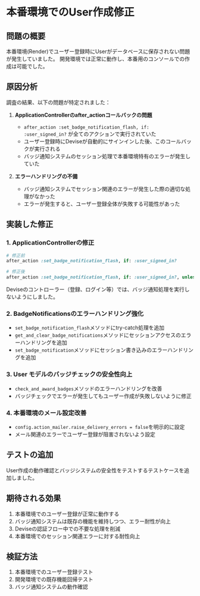 # 本番環境でのUser作成修正

## 問題の概要
本番環境(Render)でユーザー登録時にUserがデータベースに保存されない問題が発生していました。
開発環境では正常に動作し、本番用のコンソールでの作成は可能でした。

## 原因分析
調査の結果、以下の問題が特定されました：

1. **ApplicationControllerのafter_actionコールバックの問題**
   - `after_action :set_badge_notification_flash, if: :user_signed_in?` が全てのアクションで実行されていた
   - ユーザー登録時にDeviseが自動的にサインインした後、このコールバックが実行される
   - バッジ通知システムのセッション処理で本番環境特有のエラーが発生していた

2. **エラーハンドリングの不備**
   - バッジ通知システムでセッション関連のエラーが発生した際の適切な処理がなかった
   - エラーが発生すると、ユーザー登録全体が失敗する可能性があった

## 実装した修正

### 1. ApplicationControllerの修正
```ruby
# 修正前
after_action :set_badge_notification_flash, if: :user_signed_in?

# 修正後  
after_action :set_badge_notification_flash, if: :user_signed_in?, unless: :devise_controller?
```

Deviseのコントローラー（登録、ログイン等）では、バッジ通知処理を実行しないようにしました。

### 2. BadgeNotificationsのエラーハンドリング強化
- `set_badge_notification_flash`メソッドにtry-catch処理を追加
- `get_and_clear_badge_notifications`メソッドにセッションアクセスのエラーハンドリングを追加
- `set_badge_notification`メソッドにセッション書き込みのエラーハンドリングを追加

### 3. User モデルのバッジチェックの安全性向上
- `check_and_award_badges`メソッドのエラーハンドリングを改善
- バッジチェックでエラーが発生してもユーザー作成が失敗しないように修正

### 4. 本番環境のメール設定改善
- `config.action_mailer.raise_delivery_errors = false`を明示的に設定
- メール関連のエラーでユーザー登録が阻害されないよう設定

## テストの追加
User作成の動作確認とバッジシステムの安全性をテストするテストケースを追加しました。

## 期待される効果
1. 本番環境でのユーザー登録が正常に動作する
2. バッジ通知システムは既存の機能を維持しつつ、エラー耐性が向上
3. Deviseの認証フロー中での不要な処理を削減
4. 本番環境でのセッション関連エラーに対する耐性向上

## 検証方法
1. 本番環境でのユーザー登録テスト
2. 開発環境での既存機能回帰テスト
3. バッジ通知システムの動作確認